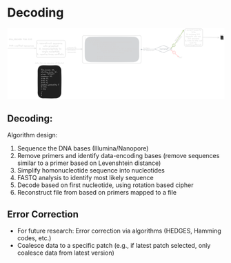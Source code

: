 # Decoding

<!-- toc -->

<div class="scroll">

![decoding](./images/decoding_dark.png)

</div>


## Decoding: 
Algorithm design:
1. Sequence the DNA bases (Illumina/Nanopore)
2. Remove primers and identify data-encoding bases (remove sequences similar to a primer based on Levenshtein distance)
3. Simplify homonucleotide sequence into nucleotides
4. FASTQ analysis to identify most likely sequence
5. Decode based on first nucleotide, using rotation based cipher 
6. Reconstruct file from based on primers mapped to a file

## Error Correction
- For future research: Error correction via algorithms (HEDGES, Hamming codes, etc.)
- Coalesce data to a specific patch (e.g., if latest patch selected, only coalesce data from latest version)

